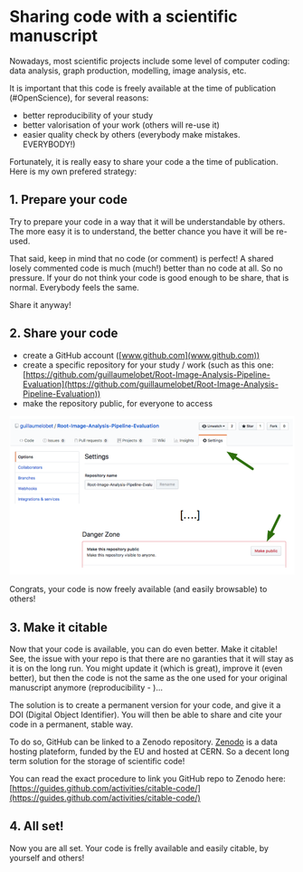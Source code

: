 # Sharing code with a scientific manuscript

Nowadays, most scientific projects include some level of computer coding: data analysis, graph production, modelling, image analysis, etc. 

It is important that this code is freely available at the time of publication (#OpenScience), for several reasons:

- better reproducibility of your study
- better valorisation of your work (others will re-use it)
- easier quality check by others (everybody make mistakes. EVERYBODY!)

Fortunately, it is really easy to share your code a the time of publication. Here is my own prefered strategy:

## 1. Prepare your code

Try to prepare your code in a way that it will be understandable by others. The more easy it is to understand, the better chance you have it will be re-used. 

That said, keep in mind that no code (or comment) is perfect! A shared losely commented code is much (much!) better than no code at all. So no pressure. If your do not think your code is good enough to be share, that is normal. Everybody feels the same. 

Share it anyway!



## 2. Share your code

- create a GitHub account ([www.github.com](www.github.com))
- create a specific repository for your study / work (such as this one: [https://github.com/guillaumelobet/Root-Image-Analysis-Pipeline-Evaluation](https://github.com/guillaumelobet/Root-Image-Analysis-Pipeline-Evaluation))
- make the repository public, for everyone to access

![](https://github.com/guillaumelobet/ressources/blob/master/imgs/github_public.png)

Congrats, your code is now freely available (and easily browsable) to others! 


## 3. Make it citable

Now that your code is available, you can do even better. Make it citable! See, the issue with your repo is that there are no garanties that it will stay as it is on the long run. You might update it (which is great), improve it (even better), but then the code is not the same as the one used for your original manuscript anymore (reproducibility - )... 

The solution is to create a permanent version for your code, and give it a DOI (Digital Object Identifier). You will then be able to share and cite your code in a permanent, stable way. 

To do so, GitHub can be linked to a Zenodo repository. [Zenodo](http://www.zenodo.org) is a data hosting plateform, funded by the EU and hosted at CERN. So a decent long term solution for the storage of scientific code!

You can read the exact procedure to link you GitHub repo to Zenodo here: [https://guides.github.com/activities/citable-code/](https://guides.github.com/activities/citable-code/)

## 4. All set!

Now you are all set. Your code is frelly available and easily citable, by yourself and others!




